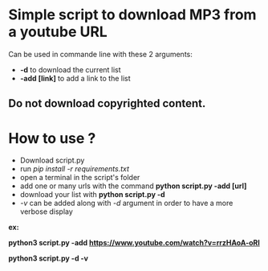 # Simple script to download MP3 from a youtube URL

Can be used in commande line with these 2 arguments:
- **-d** to download the current list
- **-add [link]** to add a link to the list

## Do not download copyrighted content.

# How to use ?
- Download script.py
- run *pip install -r requirements.txt*
- open a terminal in the script's folder
- add one or many urls with the command **python script.py -add [url]**
- download your list with **python script.py -d**
- *-v* can be added along with *-d* argument in order to have a more verbose display

**ex:**

**python3 script.py -add https://www.youtube.com/watch?v=rrzHAoA-oRI**

**python3 script.py -d -v**
